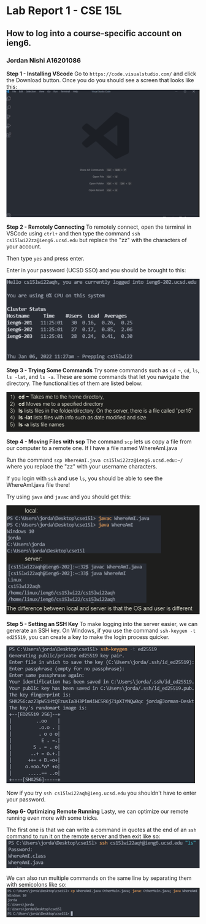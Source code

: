 # Lab Report 1 - CSE 15L
## How to log into a course-specific account on ieng6.
### Jordan Nishi A16201086

**Step 1 - Installing VScode**
Go to `https://code.visualstudio.com/` and click the Download button. Once you do
you should see a screen that looks like this:
![1](reportstep1.png)


**Step 2 - Remotely Connecting**
To remotely connect, open the terminal in VSCode using `ctrl+` and then
type the command `ssh cs15lwi22zz@ieng6.ucsd.edu` but
replace the "zz" with the characters of your account.

Then type `yes` and press enter.

Enter in your password (UCSD SSO) and you should be brought to this: 

![2](reportstep2.PNG)


**Step 3 - Trying Some Commands**
Try some commands such as `cd ~`, `cd`, `ls`, `ls -lat`, and `ls -a`. These are some
commands that let you navigate the directory. The functionalities of them are
listed below:

![3](reportstep3.PNG)

**Step 4 - Moving Files with scp**
The command `scp` lets us copy a file from our computer to a remote one. If
I have a file named WhereAmI.java

Run the command `scp WhereAmI.java cs15lwi22zz@ieng6.ucsd.edu:~/` where you
replace the "zz" with your username characters.

If you login with `ssh` and use `ls`, you should be able to see the WhereAmI.java
file there!

Try using `java` and `javac` and you should get this:

![4](reportstep4.PNG)

**Step 5 - Setting an SSH Key**
To make logging into the server easier, we can generate an SSH key. On Windows,
if you use the command `ssh-keygen -t ed25519`, you can create a key to make 
the login process quicker.

![5](reportstep5.PNG)

Now if you try `ssh cs15lwi22aqh@ieng.ucsd.edu` you shouldn't have to enter
your password.


**Step 6- Optimizing Remote Running**
Lasty, we can optimize our remote running even more with some tricks.

The first one is that we can write a command in quotes at the end of an `ssh`
command to run it on the remote server and then exit like so:
![6](reportstep6.PNG)


We can also run multiple commands on the same line by separating them with
semicolons like so:
![6](reportstep6-2.PNG)